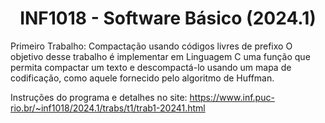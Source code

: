 <h1 align="center"> INF1018 - Software Básico (2024.1) </h1>

Primeiro Trabalho:
Compactação usando códigos livres de prefixo
O objetivo desse trabalho é implementar em Linguagem C uma função que permita compactar um texto e descompactá-lo usando um mapa de codificação, como aquele fornecido pelo algoritmo de Huffman.

Instruções do programa e detalhes no site:  <https://www.inf.puc-rio.br/~inf1018/2024.1/trabs/t1/trab1-20241.html>


